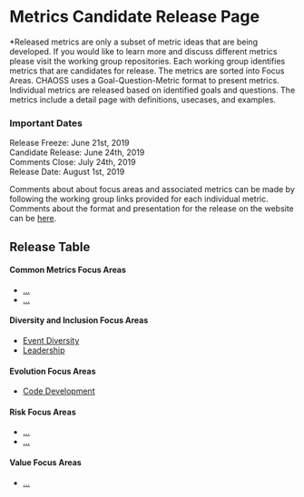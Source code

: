 # Metrics Candidate Release Page

*Released metrics are only a subset of metric ideas that are being developed. If you would like to learn more and discuss different metrics please visit the working group repositories. Each working group identifies metrics that are candidates for release. The metrics are sorted into Focus Areas. CHAOSS uses a Goal-Question-Metric format to present metrics. Individual metrics are released based on identified goals and questions. The metrics include a detail page with definitions, usecases, and examples.  

### Important Dates
Release Freeze: June 21st, 2019  
Candidate Release: June 24th, 2019  
Comments Close: July 24th, 2019  
Release Date: August 1st, 2019  

Comments about about focus areas and associated metrics can be made by following the working group links provided for each individual metric. Comments about the format and presentation for the release on the website can be [here]().  

## Release Table
#### Common Metrics Focus Areas
* [...](#user-content)
* [...](#user-content)
#### Diversity and Inclusion Focus Areas
* [Event Diversity](#user-content-focus-area---event-diversity)
* [Leadership](#user-content-focus-area---leadership)
#### Evolution Focus Areas
* [Code Development](#user-content-focus-area---code-development)
#### Risk Focus Areas
* [...](#user-content)
* [...](#user-content)
#### Value Focus Areas
* [...](#user-content)

